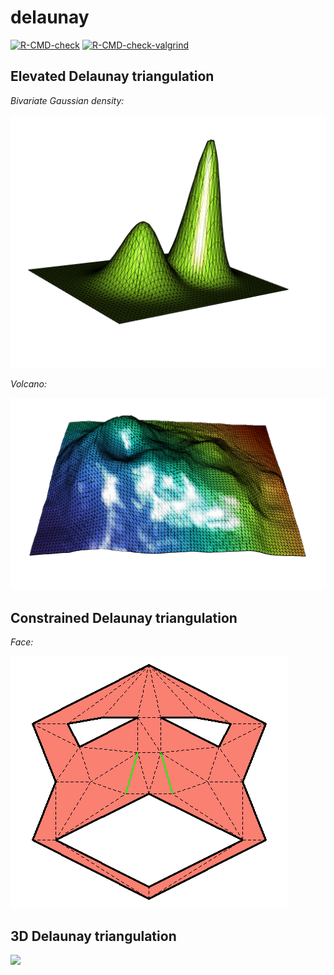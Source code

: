 # delaunay

<!-- badges: start -->
[![R-CMD-check](https://github.com/stla/delaunay/actions/workflows/R-CMD-check.yaml/badge.svg)](https://github.com/stla/delaunay/actions/workflows/R-CMD-check.yaml)
[![R-CMD-check-valgrind](https://github.com/stla/delaunay/actions/workflows/R-CMD-check-valgrind.yaml/badge.svg)](https://github.com/stla/delaunay/actions/workflows/R-CMD-check-valgrind.yaml)
<!-- badges: end -->


## Elevated Delaunay triangulation

*Bivariate Gaussian density:*

![](https://raw.githubusercontent.com/stla/RCGAL/main/inst/DelaunayExamples/bivariateGaussian.png)

*Volcano:*

![](https://raw.githubusercontent.com/stla/RCGAL/main/inst/DelaunayExamples/volcano.png)


## Constrained Delaunay triangulation

*Face:*

![](https://raw.githubusercontent.com/stla/RCGAL/main/inst/DelaunayExamples/face.png)


## 3D Delaunay triangulation

![](https://raw.githubusercontent.com/stla/delaunay/master/inst/images/del3D.png)
